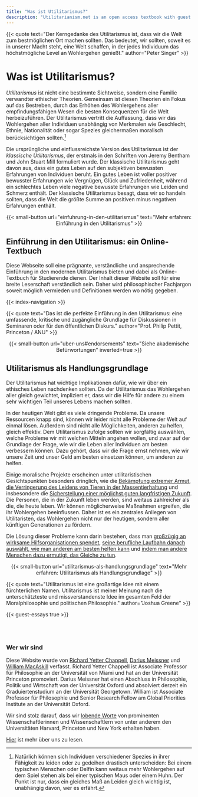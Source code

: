 ```yaml
---
title: "Was ist Utilitarismus?"
description: "Utilitarianism.net is an open access textbook with guest essays, study guides, and other resources"
---
```


<div class="dark-background">

<div class="homepage-center">

{{< quote
     text="Der Kerngedanke des Utilitarismus ist, dass wir die Welt zum bestmöglichen Ort machen sollten. Das bedeutet, wir sollten, soweit es in unserer Macht steht, eine Welt schaffen, in der jedes Individuum das höchstmögliche Level an Wohlergehen genießt."
     author="Peter Singer"
     >}}

</div>

</div>

<div class="homepage-center">

# Was ist Utilitarismus?

_Utilitarismus_ ist nicht eine bestimmte Sichtweise, sondern eine Familie verwandter ethischer Theorien. Gemeinsam ist diesen Theorien ein Fokus auf das Bestreben, durch das Erhöhen des Wohlergehens aller empfindungsfähigen Wesen die besten Konsequenzen für die Welt herbeizuführen. Der Utilitarismus vertritt die Auffassung, dass wir das Wohlergehen aller Individuen unabhängig von Merkmalen wie Geschlecht, Ethnie, Nationalität oder sogar Spezies gleichermaßen moralisch berücksichtigen sollten.[^1]

Die ursprüngliche und einflussreichste Version des Utilitarismus ist der _klassische Utilitarismus_, der erstmals in den Schriften von Jeremy Bentham und John Stuart Mill formuliert wurde. Der klassische Utilitarismus geht davon aus, dass ein gutes Leben auf den subjektiven bewussten Erfahrungen von Individuen beruht. Ein gutes Leben ist voller positiver bewusster Erfahrungen wie Vergnügen, Glück und Zufriedenheit, während ein schlechtes Leben viele negative bewusste Erfahrungen wie Leiden und Schmerz enthält. Der klassische Utilitarismus besagt, dass wir so handeln sollten, dass die Welt die größte Summe an positiven minus negativen Erfahrungen enthält.

<center>
{{< small-button url="einfuhrung-in-den-utilitarismus" text="Mehr erfahren: Einführung in den Utilitarismus" >}}
</center>

</div>

<div class="dark-background">

<div class="homepage-center">

## Einführung in den Utilitarismus: ein Online-Textbuch

Diese Webseite soll eine prägnante, verständliche und ansprechende Einführung in den modernen Utilitarismus bieten und dabei als Online-Textbuch für Studierende dienen. Der Inhalt dieser Website soll für eine breite Leserschaft verständlich sein. Daher wird philosophischer Fachjargon soweit möglich vermieden und Definitionen werden wo nötig gegeben.

{{< index-navigation >}}

{{< quote
     text="Das ist die perfekte Einführung in den Utilitarismus: eine umfassende, kritische und zugängliche Grundlage für Diskussionen in Seminaren oder für den öffentlichen Diskurs."
     author="Prof. Philip Pettit, Princeton / ANU" >}}

<center>
{{< small-button url="uber-uns#endorsements" text="Siehe akademische Befürwortungen" inverted=true >}}
</center>

</div>

</div>

<div class="homepage-center">

## Utilitarismus als Handlungsgrundlage

Der Utilitarismus hat wichtige Implikationen dafür, wie wir über ein ethisches Leben nachdenken sollten. Da der Utilitarismus das Wohlergehen aller gleich gewichtet, impliziert er, dass wir die Hilfe für andere zu einem sehr wichtigen Teil unseres Lebens machen sollten.

In der heutigen Welt gibt es viele dringende Probleme. Da unsere Ressourcen knapp sind, können wir leider nicht alle Probleme der Welt auf einmal lösen. Außerdem sind nicht alle Möglichkeiten, anderen zu helfen, gleich effektiv. Dem Utilitarismus zufolge sollten wir sorgfältig auswählen, welche Probleme wir mit welchen Mitteln angehen wollen, und zwar auf der Grundlage der Frage, wie wir die Leben aller Individuen am besten verbessern können. Dazu gehört, dass wir die Frage ernst nehmen, wie wir unsere Zeit und unser Geld am besten einsetzen können, um anderen zu helfen.

Einige moralische Projekte erscheinen unter utilitaristischen Gesichtspunkten besonders dringlich, wie die [Bekämpfung extremer Armut](/utilitarismus-als-handlungsgrundlage#global-health-and-development), [die Verringerung des Leidens von Tieren in der Massentierhaltung](/utilitarismus-als-handlungsgrundlage#farm-animal-welfare) und insbesondere die [Sicherstellung einer möglichst guten langfristigen Zukunft](/utilitarismus-als-handlungsgrundlage#existential-risk-reduction). Die Personen, die in der Zukunft leben werden, sind weitaus zahlreicher als die, die heute leben. Wir können möglicherweise Maßnahmen ergreifen, die ihr Wohlergehen beeinflussen. Daher ist es ein zentrales Anliegen von Utilitaristen, das Wohlergehen nicht nur der heutigen, sondern aller künftigen Generationen zu fördern.

Die Lösung dieser Probleme kann darin bestehen, dass man [großzügig an wirksame Hilfsorganisationen spendet](/utilitarismus-als-handlungsgrundlage#charitable-giving), [seine berufliche Laufbahn danach auswählt, wie man anderen am besten helfen kann](/utilitarismus-als-handlungsgrundlage#career-choice) und [indem man andere Menschen dazu ermutigt, das Gleiche zu tun](/utilitarismus-als-handlungsgrundlage#outreach).

<center>
{{< small-button url="utilitarismus-als-handlungsgrundlage" text="Mehr erfahren: Utilitarismus als Handlungsgrundlage" >}}
</center>

</div>

<div class="dark-background">

<div class="homepage-center">

{{< quote
     text="Utilitarismus ist eine großartige Idee mit einem fürchterlichen Namen. Utilitarismus ist meiner Meinung nach die unterschätzteste und missverstandenste Idee im gesamten Feld der Moralphilosophie und politischen Philosophie."
     author="Joshua Greene" >}}

</div>

</div>

<div class="homepage-center">

{{< guest-essays true >}}

<br>
<br>

### Wer wir sind

Diese Website wurde von [Richard Yetter Chappell](http://yetterchappell.net/Richard/), [Darius Meissner](https://www.linkedin.com/in/darius-meissner/) und [William MacAskill](http://www.williammacaskill.com/) verfasst. Richard Yetter Chappell ist Associate Professor für Philosophie an der Universität von Miami und hat an der Universität Princeton promoviert. Darius Meissner hat einen Abschluss in Philosophie, Politik und Wirtschaft von der Universität Oxford und absolviert derzeit ein Graduiertenstudium an der Universität Georgetown. William ist Associate Professor für Philosophie und Senior Research Fellow am Global Priorities Institute an der Universität Oxford.

Wir sind stolz darauf, dass wir [lobende Worte](/uber-uns#endorsements) von prominenten Wissenschaftlerinnen und Wissenschaftlern von unter anderem den Universitäten Harvard, Princeton und New York erhalten haben.

[Hier](/uber-uns) ist mehr über uns zu lesen.

</div>

[^1]: Natürlich können sich Individuen verschiedener Spezies in ihrer Fähigkeit zu leiden oder zu gedeihen drastisch unterscheiden: Bei einem typischen Menschen oder Delfin kann weitaus mehr Wohlergehen auf dem Spiel stehen als bei einer typischen Maus oder einem Huhn. Der Punkt ist nur, dass ein gleiches Maß an Leiden gleich wichtig ist, unabhängig davon, wer es erfährt.
